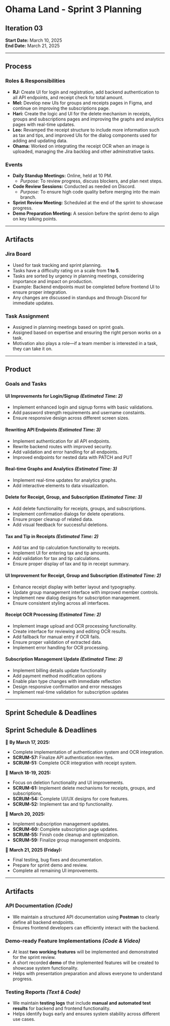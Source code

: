# Ohama Land - Sprint 3 Planning

## Iteration 03
**Start Date:** March 10, 2025  
**End Date:** March 21, 2025  

---

## Process

### Roles & Responsibilities
- **RJ:** Create UI for login and registration, add backend authentication to all API endpoints, and receipt check for total amount.
- **Mel:** Develop new UIs for groups and receipts pages in Figma, and continue on improving the subscriptions page. 
- **Hari:** Create the logic and UI for the delete mechanism in receipts, groups and subscriptions pages and improving the graphs and analytics pages with real-time updates.
- **Leo:** Revamped the receipt structure to include more information such as tax and tips, and improved UIs for the dialog components used for adding and updating data.
- **Ohama:** Worked on integrating the receipt OCR when an image is uploaded, managing the Jira backlog and other adminstrative tasks. 

### Events
- **Daily Standup Meetings:** Online, held at 10 PM.  
  - *Purpose:* To review progress, discuss blockers, and plan next steps.
- **Code Review Sessions:** Conducted as needed on Discord.  
  - *Purpose:* To ensure high code quality before merging into the main branch.
- **Sprint Review Meeting:** Scheduled at the end of the sprint to showcase progress.
- **Demo Preparation Meeting:** A session before the sprint demo to align on key talking points.

---

## Artifacts

### Jira Board
- Used for task tracking and sprint planning.
- Tasks have a difficulty rating on a scale from **1 to 5**.
- Tasks are sorted by urgency in planning meetings, considering importance and impact on production.
- Example: Backend endpoints must be completed before frontend UI to ensure proper integration.
- Any changes are discussed in standups and through Discord for immediate updates.

### Task Assignment
- Assigned in planning meetings based on sprint goals.
- Assigned based on expertise and ensuring the right person works on a task.
- Motivation also plays a role—if a team member is interested in a task, they can take it on.

---

## Product

### Goals and Tasks

#### UI Improvements for Login/Signup *(Estimated Time: 2)*
- Implement enhanced login and signup forms with basic validations.
- Add password strength requirements and username constaints.
- Ensure responsive design across different screen sizes.

#### Rewriting API Endpoints *(Estimated Time: 3)*
- Implement authentication for all API endpoints.
- Rewrite backend routes with improved security.
- Add validation and error handling for all endpoints.
- Improved endpoints for nested data with PATCH and PUT

#### Real-time Graphs and Analytics *(Estimated Time: 3)*
- Implement real-time updates for analytics graphs.
- Add interactive elements to data visualization.

#### Delete for Receipt, Group, and Subscription *(Estimated Time: 3)*
- Add delete functionality for receipts, groups, and subscriptions.
- Implement confirmation dialogs for delete operations.
- Ensure proper cleanup of related data.
- Add visual feedback for successful deletions.

#### Tax and Tip in Receipts *(Estimated Time: 2)*
- Add tax and tip calculation functionality to receipts.
- Implement UI for entering tax and tip amounts.
- Add validation for tax and tip calculations.
- Ensure proper display of tax and tip in receipt summary.

#### UI Improvement for Receipt, Group and Subscription *(Estimated Time: 2)*
- Enhance receipt display with better layout and typography.
- Update group management interface with improved member controls.
- Implement new dialog designs for subscription management.
- Ensure consistent styling across all interfaces.

#### Receipt OCR Processing *(Estimated Time: 2)*
- Implement image upload and OCR processing functionality.
- Create interface for reviewing and editing OCR results.
- Add fallback for manual entry if OCR fails.
- Ensure proper validation of extracted data.
- Implement error handling for OCR processing.

#### Subscription Management Update *(Estimated Time: 2)*
- Implement billing details update functionality
- Add payment method modification options
- Enable plan type changes with immediate reflection
- Design responsive confirmation and error messages
- Implement real-time validation for subscription updates

---

## Sprint Schedule & Deadlines
## Sprint Schedule & Deadlines

📌 **By March 17, 2025:**
- Complete implementation of authentication system and OCR integration.
- **SCRUM-57:** Finalize API authentication rewrites.
- **SCRUM-51:** Complete OCR integration with receipt system.

📌 **March 18-19, 2025:**
- Focus on deletion functionality and UI improvements.
- **SCRUM-61:** Implement delete mechanisms for receipts, groups, and subscriptions.
- **SCRUM-54:** Complete UI/UX designs for core features.
- **SCRUM-52:** Implement tax and tip functionality.

📌 **March 20, 2025:**
- Implement subscription management updates.
- **SCRUM-60:** Complete subscription page updates.
- **SCRUM-55:** Finish code cleanup and optimization.
- **SCRUM-59:** Finalize group management endpoints.

📌 **March 21, 2025 (Friday):**
- Final testing, bug fixes and documentation.
- Prepare for sprint demo and review.
- Complete all remaining UI improvements.

---

## Artifacts

### API Documentation *(Code)*
- We maintain a structured API documentation using **Postman** to clearly define all backend endpoints.
- Ensures frontend developers can efficiently interact with the backend.

### Demo-ready Feature Implementations *(Code & Video)*
- At least **two working features** will be implemented and demonstrated for the sprint review.
- A short recorded **demo** of the implemented features will be created to showcase system functionality.
- Helps with presentation preparation and allows everyone to understand progress.

### Testing Reports *(Text & Code)*
- We maintain **testing logs** that include **manual and automated test results** for backend and frontend functionality.
- Helps identify bugs early and ensures system stability across different use cases.
